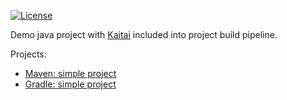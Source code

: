 [![License](https://img.shields.io/github/license/valery1707/kaitai-java-demo.svg)](http://opensource.org/licenses/MIT)

Demo java project with [Kaitai](http://kaitai.io/) included into project build pipeline.

Projects:
* [Maven: simple project](/maven-simple)
* [Gradle: simple project](/gradle-simple)
